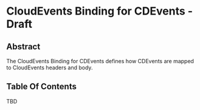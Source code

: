 # CloudEvents Binding for CDEvents - Draft

## Abstract

The CloudEvents Binding for CDEvents defines how CDEvents are mapped to CloudEvents headers and body.

## Table Of Contents

<!-- toc -->
<!-- /toc -->

TBD
